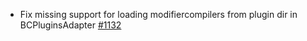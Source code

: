 - Fix missing support for loading modifiercompilers from plugin dir in BCPluginsAdapter [#1132](https://github.com/smarty-php/smarty/pull/1132)
